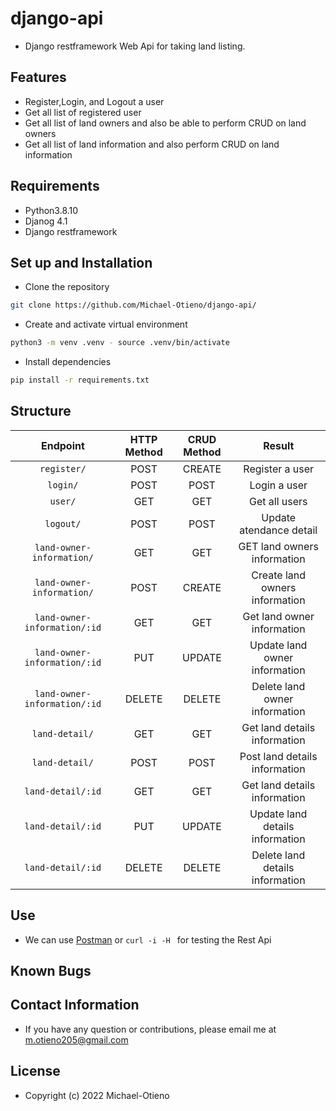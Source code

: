 # django-api

- Django restframework Web Api for taking land listing.

## Features
- Register,Login, and Logout a user
- Get all list of registered user
- Get all list of land owners and also be able to perform CRUD on land owners
- Get all list of land information and also perform CRUD on land information

## Requirements

- Python3.8.10
- Djanog 4.1
- Django restframework

## Set up and Installation
- Clone the repository
```bash
git clone https://github.com/Michael-Otieno/django-api/
```
 - Create and activate virtual environment
 ```bash
 python3 -m venv .venv - source .venv/bin/activate  
 ```
 - Install dependencies
  ```bash
pip install -r requirements.txt 
 ```
 ## Structure
 | Endpoint | HTTP Method   | CRUD Method  | Result |
| :---:   | :---: | :---: |:---: |
| `register/` | POST   | CREATE  |Register a user |
| `login/` | POST  | POST |Login a user |
| `user/` | GET  | GET  |Get all users  |
| `logout/` | POST   | POST  |Update atendance detail  |
| `land-owner-information/` | GET  | GET |GET land owners information |
| `land-owner-information/` | POST  | CREATE |Create land owners information |
| `land-owner-information/:id` | GET | GET |Get land owner information |
| `land-owner-information/:id` | PUT | UPDATE |Update land owner information |
| `land-owner-information/:id` | DELETE  | DELETE |Delete land owner information |
| `land-detail/` | GET | GET |Get land details information |
| `land-detail/` | POST | POST |Post land details information |
| `land-detail/:id` | GET | GET |Get land details information |
| `land-detail/:id` | PUT | UPDATE |Update land details information |
| `land-detail/:id` | DELETE |DELETE |Delete land details information |



## Use
- We can use [Postman](https://www.postman.com/) or `curl -i -H ` for testing the Rest Api
 

## Known Bugs

## Contact Information
- If you have any question or contributions, please email me at m.otieno205@gmail.com

## License
- Copyright (c) 2022 Michael-Otieno

